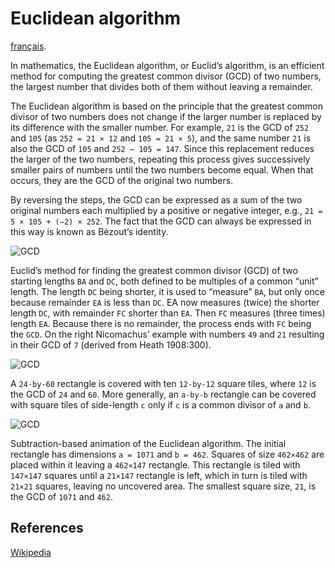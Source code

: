 Euclidean algorithm
===================

[français](README.fr-FR.md).

In mathematics, the Euclidean algorithm, or Euclid’s algorithm, is an efficient method for computing the greatest common divisor (GCD) of two numbers, the largest number that divides both of them without leaving a remainder.

The Euclidean algorithm is based on the principle that the greatest common divisor of two numbers does not change if the larger number is replaced by its difference with the smaller number. For example, `21` is the GCD of `252` and `105` (as `252 = 21 × 12` and `105 = 21 × 5`), and the same number `21` is also the GCD of `105` and `252 − 105 = 147`. Since this replacement reduces the larger of the two numbers, repeating this process gives successively smaller pairs of numbers until the two numbers become equal. When that occurs, they are the GCD of the original two numbers.

By reversing the steps, the GCD can be expressed as a sum of the two original numbers each multiplied by a positive or negative integer, e.g., `21 = 5 × 105 + (−2) × 252`. The fact that the GCD can always be expressed in this way is known as Bézout’s identity.

![GCD](https://upload.wikimedia.org/wikipedia/commons/3/37/Euclid%27s_algorithm_Book_VII_Proposition_2_3.png)

Euclid’s method for finding the greatest common divisor (GCD) of two starting lengths `BA` and `DC`, both defined to be multiples of a common “unit” length. The length `DC` being shorter, it is used to “measure” `BA`, but only once because remainder `EA` is less than `DC`. EA now measures (twice) the shorter length `DC`, with remainder `FC` shorter than `EA`. Then `FC` measures (three times) length `EA`. Because there is no remainder, the process ends with `FC` being the `GCD`. On the right Nicomachus’ example with numbers `49` and `21` resulting in their GCD of `7` (derived from Heath 1908:300).

![GCD](https://upload.wikimedia.org/wikipedia/commons/7/74/24x60.svg)

A `24-by-60` rectangle is covered with ten `12-by-12` square tiles, where `12` is the GCD of `24` and `60`. More generally, an `a-by-b` rectangle can be covered with square tiles of side-length `c` only if `c` is a common divisor of `a` and `b`.

![GCD](https://upload.wikimedia.org/wikipedia/commons/1/1c/Euclidean_algorithm_1071_462.gif)

Subtraction-based animation of the Euclidean algorithm. The initial rectangle has dimensions `a = 1071` and `b = 462`. Squares of size `462×462` are placed within it leaving a `462×147` rectangle. This rectangle is tiled with `147×147` squares until a `21×147` rectangle is left, which in turn is tiled with `21×21` squares, leaving no uncovered area. The smallest square size, `21`, is the GCD of `1071` and `462`.

References
----------

[Wikipedia](https://en.wikipedia.org/wiki/Euclidean_algorithm)
